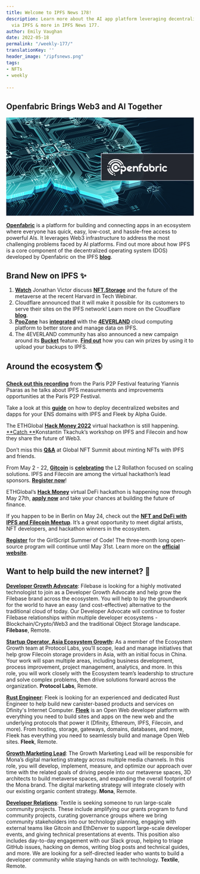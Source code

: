 ```yaml
---
title: Welcome to IPFS News 178!
description: Learn more about the AI app platform leveraging decentralized storage
  via IPFS & more in IPFS News 177.
author: Emily Vaughan
date: 2022-05-18
permalink: "/weekly-177/"
translationKey: ''
header_image: "/ipfsnews.png"
tags:
- NFTs
- weekly

---
```

## Openfabric Brings Web3 and AI Together

![](../assets/167729788-5e24642b-c94f-41ca-853e-c8395c9fdae6.png)

[**Openfabric**](https://openfabric.ai/) is a platform for building and connecting apps in an ecosystem where everyone has quick, easy, low-cost, and hassle-free access to powerful AIs. It leverages Web3 infrastructure to address the most challenging problems faced by AI platforms. Find out more about how IPFS is a core component of the decentralized operating system (DOS) developed by Openfabric on the IPFS [**blog**](https://blog.ipfs.io/2022-05-12-openfabric/).

## **Brand New on IPFS ✨**

1. [**Watch**](https://www.youtube.com/watch?v=Ecx8VOQBKpw) Jonathan Victor discuss [**NFT.Storage**](https://nft.storage/) and the future of the metaverse at the recent Harvard in Tech Webinar.
2. Cloudflare announced that it will make it possible for its customers to serve their sites on the IPFS network! Learn more on the Cloudflare [**blog**](https://blog.cloudflare.com/cloudflare-pages-on-ipfs/).
3. [**PooZone**](https://poo.zone/) has [**integrated**](https://twitter.com/Poo_Zone/status/1526510329639092224?s=20&t=sCK5F5yXr4WVbYO-uPMNxw) with the [**4EVERLAND**](https://www.4everland.org/) cloud computing platform to better store and manage data on IPFS.
4. The 4EVERLAND community has also announced a new campaign around its [**Bucket**](https://dashboard.4everland.org/) feature. [**Find out**](https://medium.com/4everland/keep-your-storage-decentralized-with-4everland-bucket-and-win-great-prizes-d2d9d14bdbcc) how you can win prizes by using it to upload your backups to IPFS.

## **Around the ecosystem 🌎**

[**Check out this recording**](https://www.youtube.com/watch?v=75ewjnT6B9Y&ab_channel=Samoura%C3%AFTV) from the Paris P2P Festival featuring Yiannis Psaras as he talks about IPFS measurements and improvements opportunities at the Paris P2P Festival.  
  
Take a look at this [**guide**](https://www.youtube.com/watch?v=IeR1oQpaAYM&ab_channel=AlphaTime) on how to deploy decentralized websites and dapps for your ENS domains with IPFS and Fleek by Alpha Guide.  
  
The ETHGlobal [**Hack Money 2022**](https://defi.ethglobal.com/) virtual hackathon is still happening. [**Catch **](https://www.youtube.com/watch?v=Ubl0iZJkJC4&ab_channel=ETHGlobal)Konstantin Tkachuk’s workshop on IPFS and Filecoin and how they share the future of Web3.  
  
Don’t miss this [**Q&A**](https://www.youtube.com/watch?v=fzk_od87-Ds&ab_channel=LisaLoud) at Global NFT Summit about minting NFTs with IPFS and friends.  
  
From May 2 - 22, [**Gitcoin**](https://gitcoin.co/) is [**celebrating**](https://twitter.com/gitcoin/status/1521040036694736896) the L2 Rollathon focused on scaling solutions. IPFS and Filecoin are among the virtual hackathon’s lead sponsors. [**Register now**](https://gitcoin.co/hackathon/rollathon/onboard)!  
  
ETHGlobal’s [**Hack Money**](https://defi.ethglobal.com/) virtual DeFi hackathon is happening now through May 27th, [**apply now**](https://hack.ethglobal.com/hackmoney2022) and take your chances at building the future of finance.  
  
If you happen to be in Berlin on May 24, check out the [**NFT and DeFi with IPFS and Filecoin Meetup**](https://lu.ma/ipfs-nft-meetup). It’s a great opportunity to meet digital artists, NFT developers, and hackathon winners in the ecosystem.  
  
[**Register**](https://gssoc.girlscript.tech/#card-1) for the GirlScript Summer of Code! The three-month long open-source program will continue until May 31st. Learn more on the [**official website**](https://gssoc.girlscript.tech/#about-gssoc).

## **Want to help build the new internet? 💼**

[**Developer Growth Advocate**](https://jobs.filebase.com/20702): Filebase is looking for a highly motivated technologist to join as a Developer Growth Advocate and help grow the Filebase brand across the ecosystem. You will help to lay the groundwork for the world to have an easy (and cost-effective) alternative to the traditional cloud of today. Our Developer Advocate will continue to foster Filebase relationships within multiple developer ecosystems - Blockchain/Crypto/Web3 and the traditional Object Storage landscape. **Filebase**, Remote.

[**Startup Operator, Asia Ecosystem Growth**](https://boards.greenhouse.io/protocollabs/jobs/4382529004)**:** As a member of the Ecosystem Growth team at Protocol Labs, you’ll scope, lead and manage initiatives that help grow Filecoin storage providers in Asia, with an initial focus in China. Your work will span multiple areas, including business development, process improvement, project management, analytics, and more. In this role, you will work closely with the Ecosystem team’s leadership to structure and solve complex problems, then drive solutions forward across the organization. **Protocol Labs**, Remote.

[**Rust Engineer**](https://angel.co/company/fleekhq/jobs/1505997-rust-engineer-remote): Fleek is looking for an experienced and dedicated Rust Engineer to help build new canister-based products and services on Dfinity's Internet Computer. [**Fleek**](https://fleek.co/) is an Open Web developer platform with everything you need to build sites and apps on the new web and the underlying protocols that power it (Dfinity, Ethereum, IPFS, Filecoin, and more). From hosting, storage, gateways, domains, databases, and more, Fleek has everything you need to seamlessly build and manage Open Web sites. **Fleek**, Remote.

[**Growth Marketing Lead**](https://jobs.lever.co/MoNA/2f653ef6-c3da-4e0f-ba3c-1f294d24ece3): The Growth Marketing Lead will be responsible for Mona’s digital marketing strategy across multiple media channels. In this role, you will develop, implement, measure, and optimize our approach over time with the related goals of driving people into our metaverse spaces, 3D architects to build metaverse spaces, and expanding the overall footprint of the Mona brand. The digital marketing strategy will integrate closely with our existing organic content strategy. **Mona**, Remote.

[**Developer Relations**](https://boards.greenhouse.io/textileio/jobs/4075619004): Textile is seeking someone to run large-scale community projects. These include amplifying our grants program to fund community projects, curating governance groups where we bring community stakeholders into our technology planning, engaging with external teams like Gitcoin and EthDenver to support large-scale developer events, and giving technical presentations at events. This position also includes day-to-day engagement with our Slack group, helping to triage GitHub issues, hacking on demos, writing blog posts and technical guides, and more. We are looking for a self-directed leader who wants to build a developer community while staying hands on with technology. **Textile**, Remote.